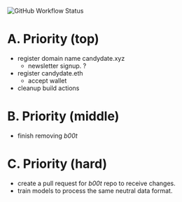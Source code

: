 
![GitHub Workflow Status](https://img.shields.io/github/workflow/status/elasticdotventures/candydated0txyz/build)

# A. Priority (top)
* register domain name candydate.xyz
    * newsletter signup. ?
* register candydate.eth
    * accept wallet
* cleanup build actions

# B. Priority (middle)
* finish removing _b00t_

# C. Priority (hard)
* create a pull request for _b00t_ repo to receive changes. 
* train models to process the same neutral data format. 

